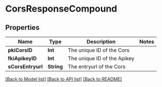 # CorsResponseCompound

## Properties
Name | Type | Description | Notes
------------ | ------------- | ------------- | -------------
**pkiCorsID** | **Int** | The unique ID of the Cors | 
**fkiApikeyID** | **Int** | The unique ID of the Apikey | 
**sCorsEntryurl** | **String** | The entryurl of the Cors | 

[[Back to Model list]](../README.md#documentation-for-models) [[Back to API list]](../README.md#documentation-for-api-endpoints) [[Back to README]](../README.md)


